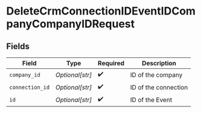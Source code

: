 # DeleteCrmConnectionIDEventIDCompanyCompanyIDRequest


## Fields

| Field                | Type                 | Required             | Description          |
| -------------------- | -------------------- | -------------------- | -------------------- |
| `company_id`         | *Optional[str]*      | :heavy_check_mark:   | ID of the company    |
| `connection_id`      | *Optional[str]*      | :heavy_check_mark:   | ID of the connection |
| `id`                 | *Optional[str]*      | :heavy_check_mark:   | ID of the Event      |